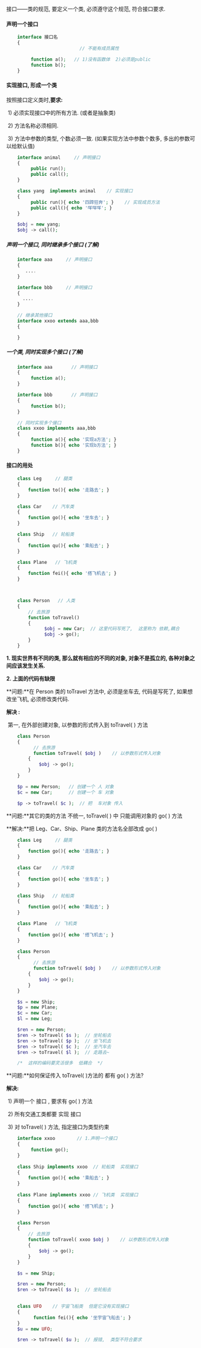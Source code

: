 接口——类的规范, 要定义一个类, 必须遵守这个规范, 符合接口要求.

#### 声明一个接口

```php
    interface 接口名
    {
                           // 不能有成员属性

         function a();   // 1)没有函数体  2)必须是public
         function b();
    }
```

#### 实现接口, 形成一个类

按照接口定义类时,**要求:**

​ 1\) 必须实现接口中的所有方法. \(或者是抽象类\)

​ 2\) 方法名称必须相同.

​ 3\) 方法中参数的类型, 个数必须一致. \(如果实现方法中参数个数多, 多出的参数可以给默认值\)

```php
    interface animal     // 声明接口
    {
         public run();
         public call();
    }

    class yang  implements animal    // 实现接口
    {
         public run(){ echo '四蹄狂奔'; }    // 实现成员方法
         public call(){ echo '咩咩咩'; }     
    }

    $obj = new yang;
    $obj -> call();
```

##### 声明一个接口, 同时继承多个接口 \(了解\)

```php
    interface aaa     // 声明接口
    {
       ....
    }

    interface bbb     // 声明接口
    {
      ....
    }

    // 继承其他接口
    interface xxoo extends aaa,bbb
    {

    }
```

##### 一个类, 同时实现多个接口 \(了解\)

```php
    interface aaa       // 声明接口
    {
         function a();
    }

    interface bbb       // 声明接口
    {
         function b();
    }

    // 同时实现多个接口
    class xxoo implements aaa,bbb
    {
         function a(){ echo '实现a方法'; }
         function b(){ echo '实现b方法'; }
    }
```

#### 接口的用处

```php
    class Leg     // 腿类
    {
        function to(){ echo '走路去'; }
    }

    class Car    // 汽车类
    {
        function go(){ echo '坐车去'; }
    }

    class Ship   // 轮船类
    {
        function qu(){ echo '乘船去'; }
    }

    class Plane   // 飞机类
    {
        function fei(){ echo '搭飞机去'; }
    }



    class Person   // 人类
    {
        // 去旅游
        function toTravel()
        {
              $obj = new Car;  // 这里代码写死了,  这里称为 依赖,耦合
              $obj -> go();
        }
    }
```

**1. 现实世界有不同的类, 那么就有相应的不同的对象, 对象不是孤立的, 各种对象之间应该发生关系.**

**2. 上面的代码有缺限**

**问题:**在 Person 类的 toTravel 方法中, 必须是坐车去, 代码是写死了, 如果想改坐飞机, 必须修改类代码.

**解决 :**

​ 第一, 在外部创建对象, 以参数的形式传入到 toTravel\( \) 方法

```php
    class Person
    {
          // 去旅游
          function toTravel( $obj )    // 以参数形式传入对象
        {
            $obj -> go();
        }
    }

    $p = new Person;   // 创建一个 人 对象
    $c = new Car;      // 创建一个 车 对象

    $p -> toTravel( $c );  // 把  车对象 传入
```

**问题:**其它的类的方法 不统一, toTravel\( \) 中 只能调用对象的 go\( \) 方法

**解决:**把 Leg、Car、Ship、Plane 类的方法名全部改成 go\( \)

```php
    class Leg     // 腿类
    {
        function go(){ echo '走路去'; }
    }

    class Car    // 汽车类
    {
        function go(){ echo '坐车去'; }
    }

    class Ship   // 轮船类
    {
        function go(){ echo '乘船去'; }
    }

    class Plane   // 飞机类
    {
        function go(){ echo '搭飞机去'; }
    }

    class Person
    {
          // 去旅游
          function toTravel( $obj )    // 以参数形式传入对象
        {
            $obj -> go();
        }
    }

    $s = new Ship;
    $p = new Plane;
    $c = new Car;
    $l = new Leg;

    $ren = new Person;
    $ren -> toTravel( $s );  // 坐轮船去
    $ren -> toTravel( $p );  // 坐飞机去
    $ren -> toTravel( $c );  // 坐汽车去
    $ren -> toTravel( $l );  // 走路去~

    /*  这样的编码要灵活很多  低耦合  */
```

​**问题:**如何保证传入 toTravel\( \)方法的 都有 go\( \) 方法?

​**解决:**

​ 1\) 声明一个 接口 , 要求有 go\( \) 方法

​ 2\) 所有交通工类都要 实现 接口

​ 3\) 对 toTravel\( \) 方法, 指定接口为类型约束

```php
	interface xxoo        // 1.声明一个接口
    {
         function go();
    }
	
	class Ship implements xxoo  // 轮船类  实现接口
    {
        function go(){ echo '乘船去'; }
    }
    
	class Plane implements xxoo // 飞机类  实现接口
    {
        function go(){ echo '搭飞机去'; }
    }

	class Person
	{
      	// 去旅游
      	function toTravel( xxoo $obj )    // 以参数形式传入对象
        {
            $obj -> go();
        }
	}

	$s = new Ship;

    $ren = new Person;
	$ren -> toTravel( $s );  // 坐轮船去

    
	class UFO    // 宇宙飞船类  但是它没有实现接口
    {
          function fei(){ echo '坐宇宙飞船去'; }
    }
	$u = new UFO;

	$ren -> toTravel( $u );  // 报错,  类型不符合要求
```



